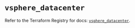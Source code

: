 # `vsphere_datacenter`

Refer to the Terraform Registry for docs: [`vsphere_datacenter`](https://registry.terraform.io/providers/hashicorp/vsphere/2.9.2/docs/resources/datacenter).

